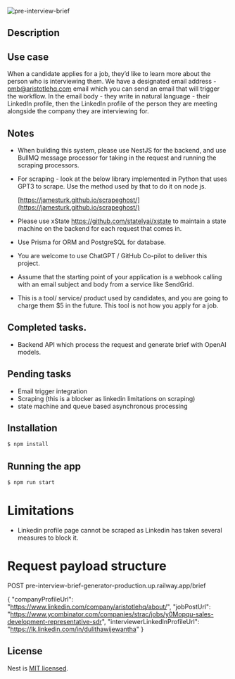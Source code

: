 ![pre-interview-brief](https://user-images.githubusercontent.com/27579184/233307058-7bc01779-30c5-46fd-963e-3475281908b5.jpg)


## Description

## Use case

When a candidate applies for a job, they’d like to learn more about the person who is interviewing them. We have a designated email address - pmb@aristotlehq.com email which you can send an email that will trigger the workflow. In the email body - they write in natural language - their LinkedIn profile, then the LinkedIn profile of the person they are meeting alongside the company they are interviewing for.

## Notes

- When building this system, please use NestJS for the backend, and use BullMQ message processor for taking in the request and running the scraping processors.
- For scraping - look at the below library implemented in Python that uses GPT3 to scrape. Use the method used by that to do it on node js.
    
    [https://jamesturk.github.io/scrapeghost/](https://jamesturk.github.io/scrapeghost/)
    
- Please use xState https://github.com/statelyai/xstate to maintain a state machine on the backend for each request that comes in.
- Use Prisma for ORM and PostgreSQL for database.
- You are welcome to use ChatGPT / GitHub Co-pilot to deliver this project.
- Assume that the starting point of your application is a webhook calling with an email subject and body from a service like SendGrid.
- This is a tool/ service/ product used by candidates, and you are going to charge them $5 in the future. This tool is not how you apply for a job.

## Completed tasks.
- Backend API which process the request and generate brief with OpenAI models.

## Pending tasks
- Email trigger integration
- Scraping (this is a blocker as linkedin limitations on scraping)
- state machine and queue based asynchronous processing

## Installation

```bash
$ npm install
```

## Running the app

```bash
$ npm run start
```

# Limitations
- Linkedin profile page cannot be scraped as Linkedin has taken several measures to block it.

# Request payload structure
POST pre-interview-brief-generator-production.up.railway.app/brief

{
    "companyProfileUrl": "https://www.linkedin.com/company/aristotlehq/about/",
    "jobPostUrl": "https://www.ycombinator.com/companies/strac/jobs/y0Mopqu-sales-development-representative-sdr",
    "interviewerLinkedInProfileUrl": "https://lk.linkedin.com/in/dulithawijewantha"
}

## License

Nest is [MIT licensed](LICENSE).
